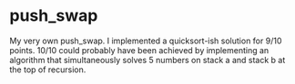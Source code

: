 # push_swap
My very own push_swap. 
I implemented a quicksort-ish solution for 9/10 points. 10/10 could probably have been achieved by implementing an algorithm that simultaneously solves 5 numbers on stack a and stack b at the top of recursion.
